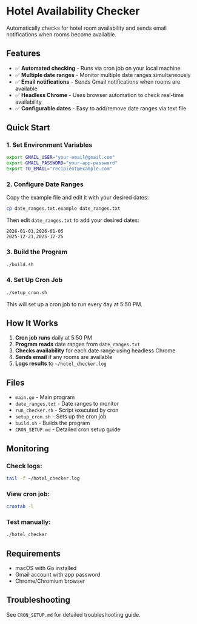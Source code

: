 # Hotel Availability Checker

Automatically checks for hotel room availability and sends email notifications when rooms become available.

## Features

- ✅ **Automated checking** - Runs via cron job on your local machine
- ✅ **Multiple date ranges** - Monitor multiple date ranges simultaneously
- ✅ **Email notifications** - Sends Gmail notifications when rooms are available
- ✅ **Headless Chrome** - Uses browser automation to check real-time availability
- ✅ **Configurable dates** - Easy to add/remove date ranges via text file

## Quick Start

### 1. Set Environment Variables

```bash
export GMAIL_USER="your-email@gmail.com"
export GMAIL_PASSWORD="your-app-password"
export TO_EMAIL="recipient@example.com"
```

### 2. Configure Date Ranges

Copy the example file and edit it with your desired dates:

```bash
cp date_ranges.txt.example date_ranges.txt
```

Then edit `date_ranges.txt` to add your desired dates:

```
2026-01-01,2026-01-05
2025-12-21,2025-12-25
```

### 3. Build the Program

```bash
./build.sh
```

### 4. Set Up Cron Job

```bash
./setup_cron.sh
```

This will set up a cron job to run every day at 5:50 PM.

## How It Works

1. **Cron job runs** daily at 5:50 PM
2. **Program reads** date ranges from `date_ranges.txt`
3. **Checks availability** for each date range using headless Chrome
4. **Sends email** if any rooms are available
5. **Logs results** to `~/hotel_checker.log`

## Files

- `main.go` - Main program
- `date_ranges.txt` - Date ranges to monitor
- `run_checker.sh` - Script executed by cron
- `setup_cron.sh` - Sets up the cron job
- `build.sh` - Builds the program
- `CRON_SETUP.md` - Detailed cron setup guide

## Monitoring

### Check logs:
```bash
tail -f ~/hotel_checker.log
```

### View cron job:
```bash
crontab -l
```

### Test manually:
```bash
./hotel_checker
```

## Requirements

- macOS with Go installed
- Gmail account with app password
- Chrome/Chromium browser

## Troubleshooting

See `CRON_SETUP.md` for detailed troubleshooting guide.
